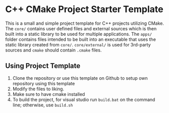 # C++ CMake Project Starter Template

This is a small and simple project template for C++ projects utilizing CMake. The `core/` contains user defined files
and external sources which is then built into a static library to be used for multiple applications. The `apps/`
folder contains files intended to be built into an executable that uses the static library created
from `core/`. `core/external/` is used for 3rd-party sources and `cmake` should contain `.cmake` files. 

## Using Project Template

1. Clone the repository or use this template on Github to setup own repository using this template
2. Modify the files to liking.
3. Make sure to have cmake installed
4. To build the project, for visual studio run `build.bat` on the command line; otherwise, use `build.sh`
